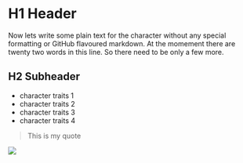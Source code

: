 # H1 Header
Now lets write some plain text for the character without any special formatting or GitHub flavoured markdown. At the momement there are twenty two words in this line. So there need to be only a few more.
## H2 Subheader
* character traits 1
* character traits 2
* character traits 3
* character traits 4
> This is my quote
<img src=https://cdn.pixabay.com/photo/2020/05/26/13/22/puffins-5223057_960_720.jpg/>